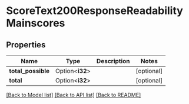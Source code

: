 # ScoreText200ResponseReadabilityMainscores

## Properties

Name | Type | Description | Notes
------------ | ------------- | ------------- | -------------
**total_possible** | Option<**i32**> |  | [optional]
**total** | Option<**i32**> |  | [optional]

[[Back to Model list]](../README.md#documentation-for-models) [[Back to API list]](../README.md#documentation-for-api-endpoints) [[Back to README]](../README.md)


